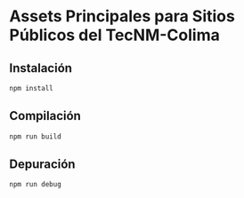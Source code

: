 Assets Principales para Sitios Públicos del TecNM-Colima
========================================================

Instalación
-------------------
```sh
npm install
```

Compilación
-------------------
```sh
npm run build
```

Depuración
-------------------
```sh
npm run debug
```
